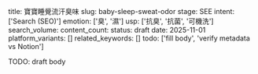 title: 寶寶睡覺流汗臭味
slug: baby-sleep-sweat-odor
stage: SEE
intent: ['Search (SEO)']
emotion: ['臭', '濕']
usp: ['抗臭', '抗菌', '可機洗']
search_volume: 
content_count: 
status: draft
date: 2025-11-01
platform_variants: []
related_keywords: []
todo: ['fill body', 'verify metadata vs Notion']

TODO: draft body
